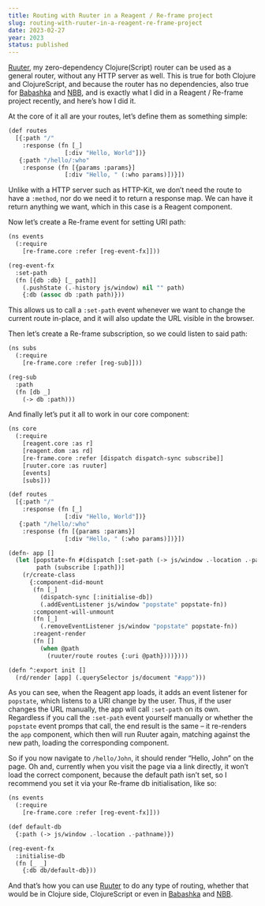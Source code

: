 ```yaml
---
title: Routing with Ruuter in a Reagent / Re-frame project
slug: routing-with-ruuter-in-a-reagent-re-frame-project
date: 2023-02-27
year: 2023
status: published
---
```


[Ruuter](https://github.com/askonomm/ruuter), my zero-dependency Clojure(Script) router can be used as a general router, without any HTTP server as well. This is true for both Clojure and ClojureScript, and because the router has no dependencies, also true for [Babashka](https://github.com/babashka/babashka) and [NBB](https://github.com/babashka/nbb), and is exactly what I did in a Reagent / Re-frame project recently, and here’s how I did it.

At the core of it all are your routes, let’s define them as something simple:

```lisp
(def routes
  [{:path "/"
    :response (fn [_]
                [:div "Hello, World"])}
   {:path "/hello/:who"
    :response (fn [{params :params}]
                [:div "Hello, " (:who params)])}])
```

Unlike with a HTTP server such as HTTP-Kit, we don’t need the route to have a `:method`, nor do we need it to return a response map. We can have it return anything we want, which in this case is a Reagent component.

Now let’s create a Re-frame event for setting URI path:

```lisp
(ns events
  (:require
    [re-frame.core :refer [reg-event-fx]]))

(reg-event-fx
  :set-path
  (fn [{db :db} [_ path]]
    (.pushState (.-history js/window) nil "" path)
    {:db (assoc db :path path)}))
```

This allows us to call a `:set-path` event whenever we want to change the current route in-place, and it will also update the URL visible in the browser.

Then let’s create a Re-frame subscription, so we could listen to said path:

```lisp
(ns subs
  (:require
    [re-frame.core :refer [reg-sub]]))

(reg-sub
  :path
  (fn [db _]
    (-> db :path)))
```

And finally let’s put it all to work in our core component:

```lisp
(ns core
  (:require
    [reagent.core :as r]
    [reagent.dom :as rd]
    [re-frame.core :refer [dispatch dispatch-sync subscribe]]
    [ruuter.core :as ruuter]
    [events]
    [subs]))

(def routes
  [{:path "/"
    :response (fn [_]
                [:div "Hello, World"])}
   {:path "/hello/:who"
    :response (fn [{params :params}]
                [:div "Hello, " (:who params)])}])

(defn- app []
  (let [popstate-fn #(dispatch [:set-path (-> js/window .-location .-pathname)])
        path (subscribe [:path])]
    (r/create-class
      {:component-did-mount
       (fn [_]
         (dispatch-sync [:initialise-db])
         (.addEventListener js/window "popstate" popstate-fn))
       :component-will-unmount
       (fn [_]
         (.removeEventListener js/window "popstate" popstate-fn))
       :reagent-render
       (fn []
         (when @path
           (ruuter/route routes {:uri @path})))})))

(defn ^:export init []
  (rd/render [app] (.querySelector js/document "#app")))
```

As you can see, when the Reagent app loads, it adds an event listener for `popstate`, which listens to a URI change by the user. Thus, if the user changes the URL manually, the app will call `:set-path` on its own. Regardless if you call the `:set-path` event yourself manually or whether the `popstate` event promps that call, the end result is the same – it re-renders the `app` component, which then will run Ruuter again, matching against the new path, loading the corresponding component.

So if you now navigate to `/hello/John`, it should render “Hello, John” on the page. Oh and, currently when you visit the page via a link directly, it won’t load the correct component, because the default path isn’t set, so I recommend you set it via your Re-frame db initialisation, like so:

```lisp
(ns events
  (:require
    [re-frame.core :refer [reg-event-fx]]))

(def default-db
  {:path (-> js/window .-location .-pathname)})

(reg-event-fx
  :initialise-db
  (fn [_ _]
    {:db db/default-db}))
```

And that’s how you can use [Ruuter](https://github.com/askonomm/ruuter) to do any type of routing, whether that would be in Clojure side, ClojureScript or even in [Babashka](https://github.com/babashka/babashka) and [NBB](https://github.com/babashka/nbb).